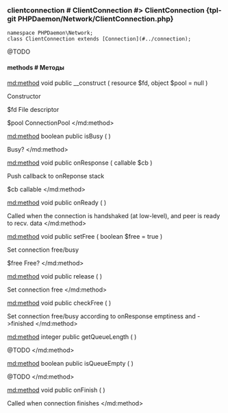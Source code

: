 ### clientconnection # ClientConnection #> ClientConnection {tpl-git PHPDaemon/Network/ClientConnection.php}

```php:p
namespace PHPDaemon\Network;
class ClientConnection extends [Connection](#../connection);
```

@TODO

#### methods # Методы

<md:method>
void public __construct ( resource $fd, object $pool = null )

Constructor

$fd
File descriptor

$pool
ConnectionPool
</md:method>

<md:method>
boolean public isBusy ( )

Busy?
</md:method>

<md:method>
void public onResponse ( callable $cb )

Push callback to onReponse stack

$cb
callable
</md:method>

<md:method>
void public onReady ( )

Called when the connection is handshaked (at low-level), and peer is ready to recv. data
</md:method>

<md:method>
void public setFree ( boolean $free = true )

Set connection free/busy

$free
Free?
</md:method>

<md:method>
void public release ( )

Set connection free
</md:method>

<md:method>
void public checkFree ( )

Set connection free/busy according to onResponse emptiness and ->finished
</md:method>

<md:method>
integer public getQueueLength ( )

@TODO
</md:method>

<md:method>
boolean public isQueueEmpty ( )

@TODO
</md:method>

<md:method>
void public onFinish ( )

Called when connection finishes
</md:method>